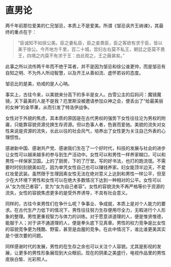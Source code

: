 # 直男论

两千年前那位爱美的仁兄邹忌，本质上不是爱美。所谓《邹忌讽齐王纳谏》，其最终的重点在于：
> “臣诚知不如徐公美。臣之妻私臣，臣之妾畏臣，臣之客欲有求于臣，皆以美于徐公。今齐地方千里，百二十城，宫妇左右莫不私王，朝廷之臣莫不畏王，四境之内莫不有求于王：由此观之，王之蔽甚矣。”

此事之所以流传两千年而不绝于耳者，并不是因为邹忌和徐公谁更帅，而是邹忌有自知之明、不为外人所动智慧，以及齐王从善如流、虚怀若谷的态度。

邹忌比的是美，劝戒的是人心呐。

事实上，古往今来，以美貌来分高下的多半是女人。白雪公主的后妈问：魔镜魔镜，天下最美的人是不是我？厄里斯没被邀请参加众神之会，便丢出了“给最美丽的女神”的金苹果，从而引发了特洛伊战争。

女性对于外貌的焦虑，其本质的原因是在古代男权的强势下女性往往沦为男权的附庸，只能靠容貌资源兑换生存资源。但以色事人者，色衰而爱驰。美貌的流失对女性来说是资源的流失，长此以往的社会风气，培养出了女性更为关注自己外表的心理惯性。

感谢新中国、感谢共产党、感谢我们生在了一个好时代，科技的发展与社会的进步让女性可以越来越多的参与到生产活动中。女性可以和男性一样养家糊口，可以和男性一样保家卫国。上的了厨房，下的了厅堂。写的好书法，也打的跑流氓。不需要时时刻刻貌美如花，因为单凭女性自己也可以赚钱养家。妇女能顶半边天，不爱红妆爱武装。虽然限于生理因素女性无法在绝对意义上达到和男性一样公平，但至少在大环境下男性和女性可以在绝大多数情况下达到一种相对的公平。女性可以从“女为悦己者容”，变为“女为自己者容”。女性的容貌流失不再严格等价于资源的流失，女性的容貌焦虑更多的是受外界诱导，不具有社会意义。

同样的，古往今来男性们在争什么呢？争事业、争成就，本质上是对个人能力的要求。在古代生产力低下的情况下，男性往往努力生存便用尽全力，无暇进行个人形象的整理。男性更重视智力与体力的训练。对于愿意讲道理的人，便是惟贤惟德，能服于人；对于讲不通道理的人，便是拳头底下见真章。男性的权力竞争是比女性的容貌竞争更为残酷、野蛮，甚至是血腥的竞争。在此中情况下，谁比谁更美其实是个很次要的问题。

同样感谢时代的发展，男性的在生存之余也可以关注个人容貌。尤其是影视的发展，让更多的男性形象展现到大众眼前。现在的阴柔之美盛行，电视作品里的男性皮肤白皙、光彩照人。